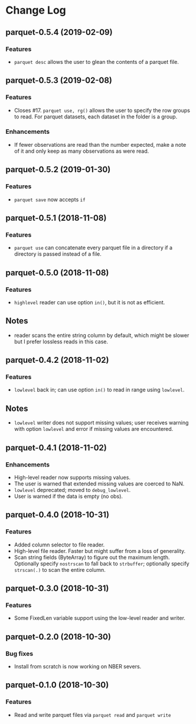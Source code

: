 Change Log
==========

## parquet-0.5.4 (2019-02-09)

### Features

- `parquet desc` allows the user to glean the contents of a parquet file.

## parquet-0.5.3 (2019-02-08)

### Features

- Closes #17. `parquet use, rg()` allows the user to specify the row
  groups to read.  For parquet datasets, each dataset in the folder is a
  group.

### Enhancements

- If fewer observations are read than the number expected, make a note
  of it and only keep as many observations as were read.

## parquet-0.5.2 (2019-01-30)

### Features

- `parquet save` now accepts `if`

## parquet-0.5.1 (2018-11-08)

### Features

- `parquet use` can concatenate every parquet file in a directory
  if a directory is passed instead of a file.

## parquet-0.5.0 (2018-11-08)

### Features

- `highlevel` reader can use option `in()`, but it is not as efficient.

## Notes

- reader scans the entire string column by default, which might be
  slower but I prefer lossless reads in this case.

## parquet-0.4.2 (2018-11-02)

### Features

- `lowlevel` back in; can use option `in()` to read in range using
  `lowlevel`.

## Notes

- `lowlevel` writer does not support missing values; user receives
  warning with option `lowlevel` and error if missing values are
  encountered.

## parquet-0.4.1 (2018-11-02)

### Enhancements

- High-level reader now supports missing values.
- The user is warned that extended missing values are coerced to NaN.
- `lowlevel` deprecated; moved to `debug_lowlevel`.
- User is warned if the data is empty (no obs).

## parquet-0.4.0 (2018-10-31)

### Features

- Added column selector to file reader.
- High-level file reader. Faster but might suffer from a loss of generality.
- Scan string fields (ByteArray) to figure out the maximum length.
  Optionally specify `nostrscan` to fall back to `strbuffer`; optionally
  specify `strscan(.)` to scan the entire column.

## parquet-0.3.0 (2018-10-31)

### Features

- Some FixedLen variable support using the low-level reader and writer.

## parquet-0.2.0 (2018-10-30)

### Bug fixes

- Install from scratch is now working on NBER severs.

## parquet-0.1.0 (2018-10-30)

### Features

- Read and write parquet files via `parquet read` and `parquet write`
